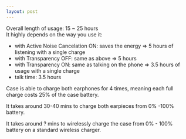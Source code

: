 ```yaml
---
layout: post
---
```

Overall length of usage: 15 ~ 25 hours  
It highly depends on the way you use it:
* with Active Noise Cancelation ON: saves the energy => 5 hours of listening with a single charge 
* with Transparency OFF: same as above => 5 hours
* with Transparency ON: same as talking on the phone => 3.5 hours of usage with a single charge
* talk time: 3.5 hours

Case is able to charge both earphones for 4 times, meaning each full charge costs 25% of the case battery.

It takes around 30-40 mins to charge both earpieces from 0% -100% battery.

It takes around ? mins to wirelessly charge the case from 0% - 100% battery on a standard wireless charger.